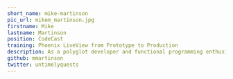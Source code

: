 ```yaml
---
short_name: mike-martinson
pic_url: mikem_martinson.jpg
firstname: Mike
lastname: Martinson
position: CodeCast
training: Phoenix LiveView from Prototype to Production
description: As a polyglot developer and functional programming enthusiast, Mike has been pitching Elixir to his friends and colleagues since 2015. Since then, he’s led multiple Elixir projects building and running real-time applications for startups. When he’s not in front of a text editor hacking on products, you can find him in the mountains in Western Canada, tearing downhill on a bike or skis.
github: mmartinson
twitter: untimelyquests
---
```


